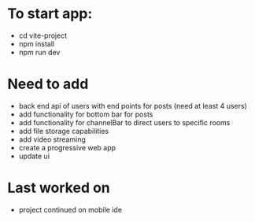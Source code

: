 

# To start app:
- cd vite-project
- npm install
- npm run dev

# Need to add
- back end api of users with end points for posts (need at least 4 users)
- add functionality for bottom bar for posts
- add functionality for channelBar to direct users to specific rooms
- add file storage capabilities
- add video streaming
- create a progressive web app
- update ui

# Last worked on
- project continued on mobile ide